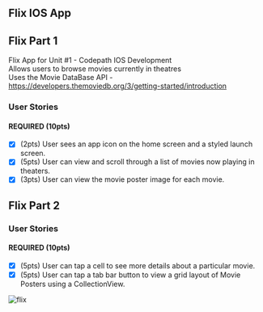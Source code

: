 ## Flix IOS App

## Flix Part 1
Flix App for Unit #1 - Codepath IOS Development <br/>
Allows users to browse movies currently in theatres <br/>
Uses the Movie DataBase API - https://developers.themoviedb.org/3/getting-started/introduction

### User Stories

#### REQUIRED (10pts)
- [x] (2pts) User sees an app icon on the home screen and a styled launch screen.
- [x] (5pts) User can view and scroll through a list of movies now playing in theaters.
- [x] (3pts) User can view the movie poster image for each movie.

## Flix Part 2

### User Stories

#### REQUIRED (10pts)
- [x] (5pts) User can tap a cell to see more details about a particular movie.
- [x] (5pts) User can tap a tab bar button to view a grid layout of Movie Posters using a CollectionView.

![flix](https://user-images.githubusercontent.com/79539075/193157846-59e64819-1ecd-4dfc-8880-faa1771882dd.gif)

